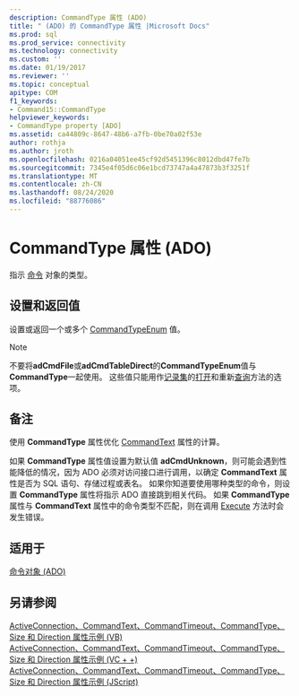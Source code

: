 ```yaml
---
description: CommandType 属性 (ADO)
title: " (ADO) 的 CommandType 属性 |Microsoft Docs"
ms.prod: sql
ms.prod_service: connectivity
ms.technology: connectivity
ms.custom: ''
ms.date: 01/19/2017
ms.reviewer: ''
ms.topic: conceptual
apitype: COM
f1_keywords:
- Command15::CommandType
helpviewer_keywords:
- CommandType property [ADO]
ms.assetid: ca44809c-8647-48b6-a7fb-0be70a02f53e
author: rothja
ms.author: jroth
ms.openlocfilehash: 0216a04051ee45cf92d5451396c8012dbd47fe7b
ms.sourcegitcommit: 7345e4f05d6c06e1bcd73747a4a47873b3f3251f
ms.translationtype: MT
ms.contentlocale: zh-CN
ms.lasthandoff: 08/24/2020
ms.locfileid: "88776086"
---
```

# <a name="commandtype-property-ado"></a>CommandType 属性 (ADO)
指示 [命令](./command-object-ado.md) 对象的类型。  
  
## <a name="settings-and-return-values"></a>设置和返回值  
 设置或返回一个或多个 [CommandTypeEnum](./commandtypeenum.md) 值。  
  
> [!NOTE]
>  不要将**adCmdFile**或**adCmdTableDirect**的**CommandTypeEnum**值与**CommandType**一起使用。 这些值只能用作[记录集](./recordset-object-ado.md)的[打开](./open-method-ado-recordset.md)和重新[查询](./requery-method.md)方法的选项。  
  
## <a name="remarks"></a>备注  
 使用 **CommandType** 属性优化 [CommandText](./commandtext-property-ado.md) 属性的计算。  
  
 如果 **CommandType** 属性值设置为默认值 **adCmdUnknown**，则可能会遇到性能降低的情况，因为 ADO 必须对访问接口进行调用，以确定 **CommandText** 属性是否为 SQL 语句、存储过程或表名。 如果你知道要使用哪种类型的命令，则设置 **CommandType** 属性将指示 ADO 直接跳到相关代码。 如果 **CommandType** 属性与 **CommandText** 属性中的命令类型不匹配，则在调用 [Execute](./execute-method-ado-command.md) 方法时会发生错误。  
  
## <a name="applies-to"></a>适用于  
 [命令对象 (ADO)](./command-object-ado.md)  
  
## <a name="see-also"></a>另请参阅  
 [ActiveConnection、CommandText、CommandTimeout、CommandType、Size 和 Direction 属性示例 (VB) ](./activeconnection-commandtext-commandtimeout-commandtype-size-example-vb.md)   
 [ActiveConnection、CommandText、CommandTimeout、CommandType、Size 和 Direction 属性示例 (VC + +) ](./activeconnection-commandtext-commandtimeout-commandtype-size-example-vc.md)   
 [ActiveConnection、CommandText、CommandTimeout、CommandType、Size 和 Direction 属性示例 (JScript) ](./activeconnection-commandtext-timeout-type-size-example-jscript.md)